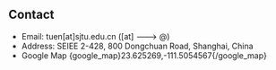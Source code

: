## Contact
* Email: tuen\[at\]sjtu.edu.cn (\[at\] ---> @)
* Address: SEIEE 2-428, 800 Dongchuan Road, Shanghai, China
* Google Map {google_map}23.625269,-111.5054567{/google_map}
